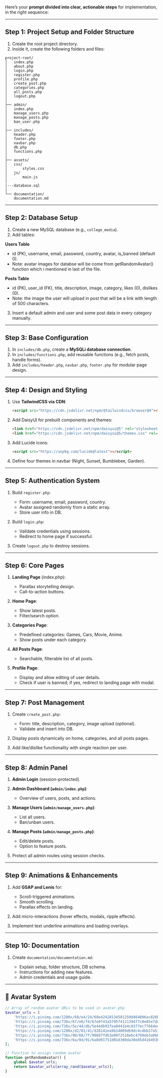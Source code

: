 Here’s your **prompt divided into clear, actionable steps** for implementation, in the right sequence:

---

## **Step 1: Project Setup and Folder Structure**

1. Create the root project directory.
2. Inside it, create the following folders and files:

```
project-root/
│   index.php
│   about.php
│   login.php
│   register.php
│   profile.php
│   create_post.php
│   categories.php
│   all_posts.php
│   logout.php
│
├── admin/
│   index.php
│   manage_users.php
│   manage_posts.php
│   ban_user.php
│
├── includes/
│   header.php
│   footer.php
│   navbar.php
│   db.php
│   functions.php
│
├── assets/
│   css/
│       styles.css
│   js/
│       main.js
│
|---database.sql
|
└── documentation/
    documentation.md
```

---

## **Step 2: Database Setup**

1. Create a new MySQL database (e.g., `college_media`).
2. Add tables:

**Users Table**

* id (PK), username, email, password, country, avatar, is\_banned (default 0).
* Note: avatar images for databse will be come from getRandomAvatar() function which i mentioned in last of the file.

**Posts Table**

* id (PK), user\_id (FK), title, description, image, category, likes (0), dislikes (0).
* Note: the image the user will upload in post that will be a link with length of 500 characters.

3. Insert a default admin and user and some post data in every category manually.

---

## **Step 3: Base Configuration**

1. In `includes/db.php`, create a **MySQLi database connection**.
2. In `includes/functions.php`, add reusable functions (e.g., fetch posts, handle forms).
3. Add `includes/header.php`, `navbar.php`, `footer.php` for modular page design.

---

## **Step 4: Design and Styling**

1. Use **TailwindCSS via CDN**:

   ```html
   <script src="https://cdn.jsdelivr.net/npm/@tailwindcss/browser@4"></script>
   ```
2. Add DaisyUI for prebuilt components and themes:

   ```html
   <link href="https://cdn.jsdelivr.net/npm/daisyui@5" rel="stylesheet" type="text/css" />
   <link href="https://cdn.jsdelivr.net/npm/daisyui@5/themes.css" rel="stylesheet" type="text/css" />
   ```
3. Add Lucide icons:

   ```html
   <script src="https://unpkg.com/lucide@latest"></script>
   ```
4. Define four themes in navbar (Night, Sunset, Bumblebee, Garden).

---

## **Step 5: Authentication System**

1. Build `register.php`:

   * Form: username, email, password, country.
   * Avatar assigned randomly from a static array.
   * Store user info in DB.
2. Build `login.php`:

   * Validate credentials using sessions.
   * Redirect to home page if successful.
3. Create `logout.php` to destroy sessions.

---

## **Step 6: Core Pages**

1. **Landing Page** (index.php):

   * Parallax storytelling design.
   * Call-to-action buttons.
2. **Home Page**:

   * Show latest posts.
   * Filter/search option.
3. **Categories Page**:

   * Predefined categories: Games, Cars, Movie, Anime.
   * Show posts under each category.
4. **All Posts Page**:

   * Searchable, filterable list of all posts.
5. **Profile Page**:

   * Display and allow editing of user details.
   * Check if user is banned; if yes, redirect to landing page with modal.

---

## **Step 7: Post Management**

1. Create `create_post.php`:

   * Form: title, description, category, image upload (optional).
   * Validate and insert into DB.
2. Display posts dynamically on home, categories, and all posts pages.
3. Add like/dislike functionality with single reaction per user.

---

## **Step 8: Admin Panel**

1. **Admin Login** (session-protected).
2. **Admin Dashboard (`admin/index.php`)**:

   * Overview of users, posts, and actions.
3. **Manage Users (`admin/manage_users.php`)**:

   * List all users.
   * Ban/unban users.
4. **Manage Posts (`admin/manage_posts.php`)**:

   * Edit/delete posts.
   * Option to feature posts.
5. Protect all admin routes using session checks.

---

## **Step 9: Animations & Enhancements**

1. Add **GSAP and Lenis** for:

   * Scroll-triggered animations.
   * Smooth scrolling.
   * Parallax effects on landing.
2. Add micro-interactions (hover effects, modals, ripple effects).
3. Implement text underline animations and loading overlays.

---

## **Step 10: Documentation**

1. Create `documentation/documentation.md`:

   * Explain setup, folder structure, DB schema.
   * Instructions for adding new features.
   * Admin credentials and usage guide.

---

## 🎨 Avatar System
```php
// Array of random avatar URLs to be used in avatar.php
$avatar_urls = [
    'https://i.pinimg.com/1200x/68/e4/24/68e42428134581259d464896ac826b2b.jpg',
    'https://i.pinimg.com/736x/67/e0/f4/67e0f43a5795f412139477c0e85e7dd7.jpg',
    'https://i.pinimg.com/736x/5e/44/db/5e44db92fea8441b4c0377ec77664ed0.jpg',
    'https://i.pinimg.com/1200x/d2/81/41/d28141ea9b14869db9dc4cdbb27a5132.jpg',
    'https://i.pinimg.com/736x/90/68/7f/90687fdb3e09f2518e6c4799eb3a0668.jpg',
    'https://i.pinimg.com/736x/6a/0d/91/6a0d91751d01d300da30e85d418493b0.jpg'
];

// Function to assign random avatar
function getRandomAvatar() {
    global $avatar_urls;
    return $avatar_urls[array_rand($avatar_urls)];
}
```